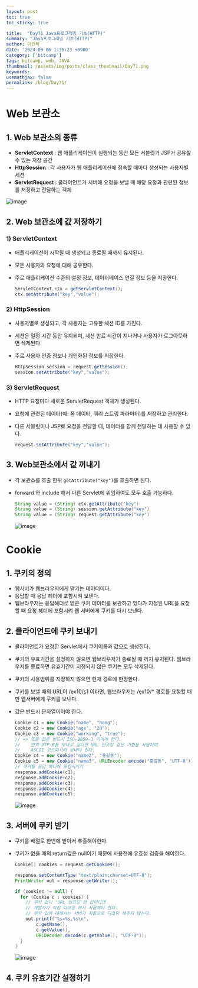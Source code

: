 ```yaml
---
layout: post
toc: true
toc_sticky: true

title:  "Day71 Java프로그래밍 기초(HTTP)"
summary: "Java프로그래밍 기초(HTTP)"
author: 이건학
date: '2024-09-06 1:35:23 +0900'
category: ['bitcamp']
tags: bitcamp, web, JAVA
thumbnail: /assets/img/posts/class_thumbnail/Day71.png
keywords: 
usemathjax: false
permalink: /blog/Day71/
---
```


# Web 보관소
## 1. Web 보관소의 종류
- **ServletContext** : 웹 애플리케이션이 실행되는 동안 모든 서블릿과 JSP가 공유할 수 있는 저장 공간
- **HttpSession** : 각 사용자가 웹 애플리케이션에 접속할 때마다 생성되는 사용자별 세션
- **ServletRequest** : 클라이언트가 서버에 요청을 보낼 때 해당 요청과 관련된 정보를 저장하고 전달하는 객체

![image](https://github.com/user-attachments/assets/ae335503-6af6-443d-89b4-13c7f99396db)

## 2. Web 보관소에 값 저장하기
### 1) ServletContext 
- 애플리케이션이 시작될 때 생성되고 종료될 때까지 유지된다.
- 모든 사용자와 요청에 대해 공유한다.
- 주로 애플리케이션 수준의 설정 정보, 데이터베이스 연결 정보 등을 저장한다.

    ```java
    ServletContext ctx = getServletContext();
    ctx.setAttribute("key","value");
    ```

### 2) HttpSession
- 사용자별로 생성되고, 각 사용자는 고유한 세션 ID를 가진다.
- 세션은 일정 시간 동안 유지되며, 세션 만료 시간이 지나거나 사용자가 로그아웃하면 삭제된다.
- 주로 사용자 인증 정보나 개인화된 정보를 저장한다.

    ```java
    HttpSession session = request.getSession();
    session.setAttribute("key","value");
    ```
  
### 3) ServletRequest
- HTTP 요청마다 새로운 ServletRequest 객체가 생성된다.
- 요청에 관련된 데이터(예: 폼 데이터, 쿼리 스트링 파라미터)를 저장하고 관리한다.
- 다른 서블릿이나 JSP로 요청을 전달할 때, 데이터를 함께 전달하는 데 사용할 수 있다.

    ```java
    request.setAttribute("key","value");
    ```
  
## 3. Web보관소에서 값 꺼내기 
- 각 보관소를 호출 한뒤 `getAttribute("key")`를 호출하면 된다. 
- forward 와 include 해서 다른 Servlet에 위임하여도 모두 호출 가능하다.

    ```java
    String value = (String) ctx.getAttribute("key")
    String value = (String) session.getAttribute("key")
    String value = (String) request.getAttribute("key")
    ```
  ![image](https://github.com/user-attachments/assets/62565139-e134-4272-9e79-bfe33a00596c)

# Cookie
## 1. 쿠키의 정의 
- 웹서버가 웹브라우저에게 맡기는 데이터이다.
- 응답할 때 응답 헤더에 포함시켜 보낸다.
- 웹브라우저는 응답헤더로 받은 쿠키 데이터를 보관하고 있다가 지정된 URL을 요청할 때 요청 헤더에 포함시켜 웹 서버에게 쿠키를 다시 보낸다.

## 2. 클라이언트에 쿠키 보내기
- 클라이언트가 요청한 Servlet에서 쿠키이름과 값으로 생성한다.
- 쿠키의 유효기간을 설정하지 않으면 웹브라우저가 종료될 때 까지 유지된다. 웹브라우저를 종료하면 유효기간이 지정되지 않은 쿠키는 모두 삭제된다.
- 쿠키의 사용범위를 지정하지 않으면 현재 경로에 한정한다.
- 쿠키를 보낼 때의 URL이 /ex10/s1 이라면, 웹브라우저는 /ex10/* 경로를 요청할 때만 웹서버에게 쿠키를 보낸다.
- 값은 반드시 문자열이어야 한다. 

  ```java
  Cookie c1 = new Cookie("name", "hong");
  Cookie c2 = new Cookie("age", "20");
  Cookie c3 = new Cookie("working", "true");
  // => 또한 값은 반드시 ISO-8859-1 이어야 한다.
  //    만약 UTF-8을 보내고 싶다면 URL 인코딩 같은 기법을 사용하여
  //    ASCII 코드화시켜 보내야 한다.
  Cookie c4 = new Cookie("name2", "홍길동");
  Cookie c5 = new Cookie("name3", URLEncoder.encode("홍길동", "UTF-8"));
  // 쿠키를 응답 헤더에 포함시키기
  response.addCookie(c1);
  response.addCookie(c2);
  response.addCookie(c3);
  response.addCookie(c4);
  response.addCookie(c5);
  ```
  ![image](https://github.com/user-attachments/assets/75507ef9-8a33-42e1-ac8d-29cf96efd248)

## 3. 서버에 쿠키 받기
- 쿠키를 배열로 한번에 받아서 추출해야한다. 
- 쿠키가 없을 때의 return값은 null이기 때문에 사용전에 유효성 검증을 해야한다. 

  ```java
  Cookie[] cookies = request.getCookies();
  
  response.setContentType("text/plain;charset=UTF-8");
  PrintWriter out = response.getWriter();
  
  if (cookies != null) {
    for (Cookie c : cookies) {
      // 쿠키 값이 'URL 인코딩'한 값이라면
      // 개발자가 직접 디코딩 해서 사용해야 한다.
      // 쿠키 값에 대해서는 서버가 자동으로 디코딩 해주지 않는다.
      out.printf("%s=%s,%s\n",
          c.getName(),
          c.getValue(),
          URLDecoder.decode(c.getValue(), "UTF-8"));
    }
  }
  ```
  ![image](https://github.com/user-attachments/assets/5d0bba2c-2521-483b-bf01-c803033267d2)

## 4. 쿠키 유효기간 설정하기
